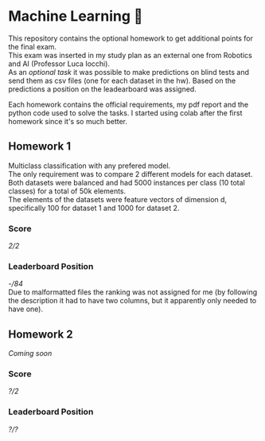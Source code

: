 # Machine Learning 🤖
This repository contains the optional homework to get additional points for the final exam.  
This exam was inserted in my study plan as an external one from Robotics and AI (Professor Luca Iocchi).  
As an _optional task_ it was possible to make predictions on blind tests and send them as csv files (one for each dataset in the hw). Based on the predictions a position on the leadearboard was assigned.  

Each homework contains the official requirements, my pdf report and the python code used to solve the tasks. I started using colab after the first homework since it's so much better.

## Homework 1
Multiclass classification with any prefered model.  
The only requirement was to compare 2 different models for each dataset.  
Both datasets were balanced and had 5000 instances per class (10 total classes) for a total of 50k elements.  
The elements of the datasets were feature vectors of dimension d, specifically 100 for dataset 1 and 1000 for dataset 2.  

### Score
_2/2_

### Leaderboard Position
_-/84_  
Due to malformatted files the ranking was not assigned for me (by following the description it had to have two columns, but it apparently only needed to have one).

## Homework 2
_Coming soon_

### Score
_?/2_

### Leaderboard Position
_?/?_
